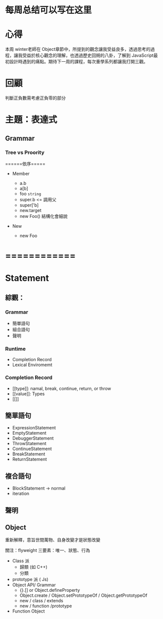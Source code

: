 # 每周总结可以写在这里
# 心得
 本周 winter老師在 Object章節中，所提到的觀念讓我受益良多，透過思考的過程，讓我受益於核心觀念的理解，也透過歷史回朔的八卦，了解到 JavaScript最初設計時遇到的痛點。期待下一周的課程，每次重學系列都讓我打開三觀。
# 回顧
判斷正負數需考慮正負零的部分

# 主題：表達式
## Grammar
### Tree vs Proority
  ======依序=====
  * Member
    * a.b
    * a[b]
    * foo `string`
    * super.b  <=  調用父
    * super['b]
    * new.target
    * new Foo()
  結構化會細說

  * New
    * new Foo
# ============
# Statement
## 綜觀：
### Grammar
  * 簡單語句
  * 組合語句
  * 聲明
### Runtime
  * Completion Record
  * Lexical Enviromemt

### Completion Record
  * [[type]]: namal, break, continue, return, or throw
  * [[value]]: Types
  * [[]]

## 簡單語句
  * ExpressionStatement
  * EmptyStatement
  * DebuggerStatement
  * ThrowStatement
  * ContinueStatement
  * BreakStatement
  * ReturnStatement

## 複合語句
  * BlockStatement -> normal
  * iteration

## 聲明

## Object
  重新解釋，意旨世間萬物、自身改變才是狀態改變

  關注：flyweight
  三要素：唯一、狀態、行為
  * Class 派
    * 歸類 (如 C++)
    * 分類 
  * prototype 派 ( Js)
  * Object API/ Grammar
    * {}.[] or Object.defineProperty
    * Object.create / Object.setPrototypeOf / Object.getPrototypeOf
    * new / class / extends
    * new / function /prototype
  * Function Object
